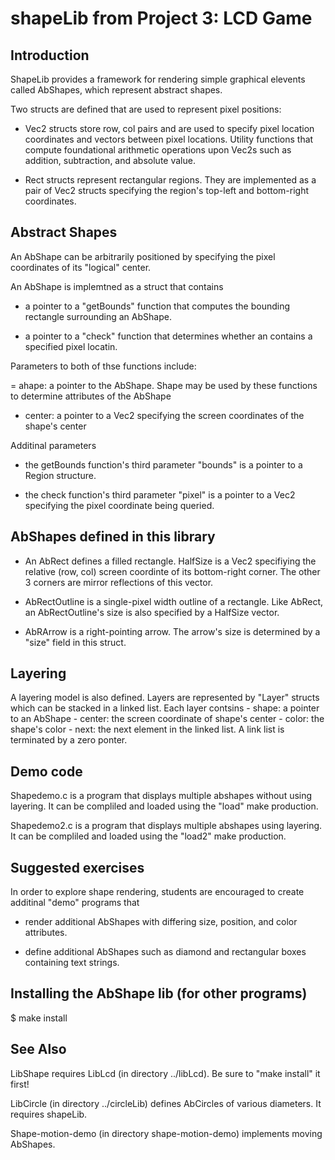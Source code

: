 # shapeLib from Project 3: LCD Game
## Introduction

ShapeLib provides a framework for rendering simple graphical elevents
called AbShapes, which represent abstract shapes.

Two structs are defined that are used to represent pixel positions:

 - Vec2 structs store row, col pairs and are used to specify pixel location coordinates and 
   vectors between pixel locations.  Utility functions that compute foundational arithmetic 
   operations upon Vec2s such as addition, subtraction, and absolute value.

 - Rect structs represent rectangular regions.   They are implemented as a pair of Vec2 structs 
   specifying the region's top-left and bottom-right coordinates.

## Abstract Shapes

An AbShape can be arbitrarily positioned by specifying the pixel
coordinates of its "logical" center.

An AbShape is implemtned as a struct that contains

 - a pointer to a "getBounds" function that computes the bounding
   rectangle surrounding an AbShape.

 - a pointer to a "check" function that determines whether an contains a specified pixel locatin.

Parameters to both of thse functions include:

 = ahape: a pointer to the AbShape.  Shape may be used by these functions to determine attributes 
  of the AbShape

 - center: a pointer to a Vec2 specifying the screen coordinates of the shape's center

Additinal parameters

 - the getBounds function's third parameter "bounds" is a pointer to a Region structure.

 - the check function's third parameter "pixel" is a pointer to a Vec2 specifying the pixel 
   coordinate being queried.


## AbShapes defined in this library

 - An AbRect defines a filled rectangle.  HalfSize is a Vec2 specifiying the relative (row, col) 
   screen  coordinte of its bottom-right corner.  The other 3 corners are mirror 
   reflections of this vector.  

 - AbRectOutline is a single-pixel width outline of a rectangle.  Like AbRect, an AbRectOutline's 
   size  is also specified by a HalfSize vector.
 
 - AbRArrow is a right-pointing arrow.  The arrow's size is determined by a "size" field in this 
   struct.

## Layering

A layering model is also defined.   Layers are represented by "Layer" structs which can be 
  stacked in a linked list.  Each layer contsins
    - shape: a pointer to an AbShape
    - center: the screen coordinate of shape's center
    - color: the shape's color
    - next: the next element in the linked list.  A link list is terminated by a zero ponter.

## Demo code

Shapedemo.c is a program that displays multiple abshapes without using
layering.  It can be compliled and loaded using the "load" make
production.

Shapedemo2.c is a program that displays multiple abshapes using
layering.  It can be compliled and loaded using the "load2" make
production.

## Suggested exercises

In order to explore shape rendering, students are encouraged to create additinal "demo" programs that 

 - render additional AbShapes with differing size, position, and color attributes.

 - define additional AbShapes such as diamond and rectangular boxes containing text strings.

## Installing the AbShape lib (for other programs)

$ make install

## See Also

LibShape requires LibLcd (in directory ../libLcd).  Be sure to "make install" it first!

LibCircle (in directory ../circleLib) defines AbCircles of various diameters.  It requires shapeLib.

Shape-motion-demo (in directory shape-motion-demo) implements moving AbShapes.

